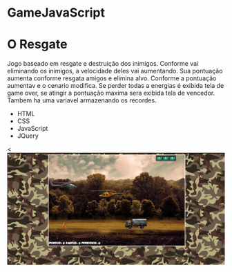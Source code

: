 # GameJavaScript

<h1>O Resgate</h1>

<p>Jogo baseado em resgate e destruição dos inimigos.
Conforme vai eliminando os inimigos, a velocidade deles vai aumentando. Sua pontuação aumenta conforme
resgata amigos e elimina alvo. Conforme a pontuação aumentav e o cenario modifica.
Se perder todas a energias é exibida tela de game over, se atingir a pontuação maxima sera exibida 
tela de vencedor. Tambem ha uma variavel armazenando os recordes.</p>

<ul>
<li>HTML</li>
<li>CSS</li>
<li>JavaScript</li>
<li>JQuery</li>
</ul>

<<img src="/imgs/TelaDoJogo.png" alt="">
